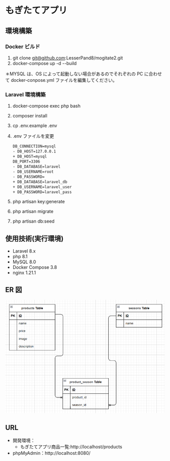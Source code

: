 # もぎたてアプリ

## 環境構築

### Docker ビルド

1.  git clone git@github.com:LesserPand8/mogitate2.git
1.  docker-compose up -d --build

＊MYSQL は、OS によって起動しない場合があるのでそれぞれの PC に合わせて docker-conpose.yml ファイルを編集してください。

### Laravel 環境構築

1. docker-compose exec php bash
1. composer install
1. cp .env.example .env
1. .env ファイルを変更

   ```
   DB_CONNECTION=mysql
   - DB_HOST=127.0.0.1
   + DB_HOST=mysql
   DB_PORT=3306
   - DB_DATABASE=laravel
   - DB_USERNAME=root
   - DB_PASSWORD=
   + DB_DATABASE=laravel_db
   + DB_USERNAME=laravel_user
   + DB_PASSWORD=laravel_pass
   ```

1. php artisan key:generate
1. php artisan migrate
1. php artisan db:seed

## 使用技術(実行環境)

- Laravel 8.x
- php 8.1
- MySQL 8.0
- Docker Compose 3.8
- nginx 1.21.1

## ER 図

![ER図](ER.png)

## URL

- 開発環境：
  - もぎたてアプリ商品一覧:http://localhost/products
- phpMyAdmin：http://localhost:8080/
